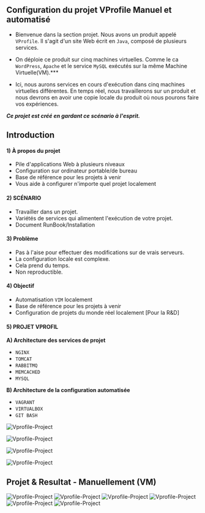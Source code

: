 ## **Configuration du projet VProfile Manuel et automatisé**


+ Bienvenue dans la section projet. Nous avons un produit appelé `VProfile`. Il s'agit d'un site Web écrit en `Java`, composé de plusieurs services.

+ On déploie ce produit sur cinq machines virtuelles. Comme le ca `WordPress`, `Apache` et le service `MySQL` exécutés sur la même Machine Virtuelle(VM).***

+ Ici, nous aurons services en cours d'exécution dans cinq machines virtuelles différentes. En temps réel, nous travaillerons sur un produit et nous devrons en avoir une copie locale du produit où nous pourons faire vos expériences.

***Ce projet est créé en gardant ce scénario à l'esprit.***

## Introduction

#### **1) À propos du projet**

+ Pile d'applications Web à plusieurs niveaux
+ Configuration sur ordinateur portable/de bureau
+ Base de référence pour les projets à venir
+ Vous aide à configurer n'importe quel projet localement

#### **2) SCÉNARIO**
+ Travailler dans un projet.
+ Variétés de services qui alimentent l'exécution de votre projet.
+ Document RunBook/Installation

#### **3) Problème**
+ Pas à l'aise pour effectuer des modifications sur de vrais serveurs.
+ La configuration locale est complexe.
+ Cela prend du temps.
+ Non reproductible.

#### **4) Objectif**
+ Automatisation `VIM` localement
+ Base de référence pour les projets à venir
+ Configuration de projets du monde réel localement [Pour la R&D]

#### **5) PROJET VPROFIL**
**A) Architecture des services de projet**

   + `NGINX`
   + `TOMCAT`
   + `RABBITMQ`
   + `MEMCACHED`
   + `MYSQL`

**B) Architecture de la configuration automatisée**

   + `VAGRANT`
   + `VIRTUALBOX`
   + `GIT BASH`


![Vprofile-Project](images/image2.png)

![Vprofile-Project](images/image3.png)

![Vprofile-Project](images/image4.png)

![Vprofile-Project](images/image5.png)


## Projet & Resultat - Manuellement (VM)

![Vprofile-Project](images/image6.jpeg)
![Vprofile-Project](images/image7.jpeg)
![Vprofile-Project](images/image8.jpeg)
![Vprofile-Project](images/image9.jpeg)
![Vprofile-Project](images/image10.jpeg)
![Vprofile-Project](images/image11.jpeg)